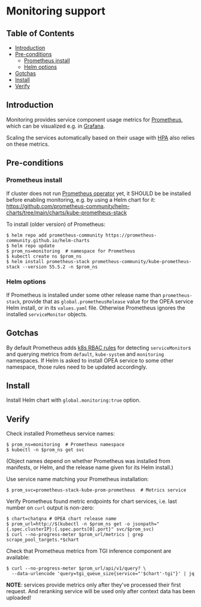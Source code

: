# Monitoring support

## Table of Contents

- [Introduction](#introduction)
- [Pre-conditions](#pre-conditions)
  - [Prometheus install](#prometheus-install)
  - [Helm options](#helm-options)
- [Gotchas](#gotchas)
- [Install](#install)
- [Verify](#verify)

## Introduction

Monitoring provides service component usage metrics for [Prometheus](https://prometheus.io/),
which can be visualized e.g. in [Grafana](https://grafana.com/).

Scaling the services automatically based on their usage with [HPA](HPA.md) also relies on these metrics.

## Pre-conditions

### Prometheus install

If cluster does not run [Prometheus operator](https://github.com/prometheus-operator/kube-prometheus)
yet, it SHOULD be be installed before enabling monitoring, e.g. by using a Helm chart for it:
https://github.com/prometheus-community/helm-charts/tree/main/charts/kube-prometheus-stack

To install (older version) of Prometheus:

```console
$ helm repo add prometheus-community https://prometheus-community.github.io/helm-charts
$ helm repo update
$ prom_ns=monitoring  # namespace for Prometheus
$ kubectl create ns $prom_ns
$ helm install prometheus-stack prometheus-community/kube-prometheus-stack --version 55.5.2 -n $prom_ns
```

### Helm options

If Prometheus is installed under some other release name than `prometheus-stack`,
provide that as `global.prometheusRelease` value for the OPEA service Helm install,
or in its `values.yaml` file. Otherwise Prometheus ignores the installed
`serviceMonitor` objects.

## Gotchas

By default Prometheus adds [k8s RBAC rules](https://github.com/prometheus-operator/kube-prometheus/blob/main/manifests/prometheus-roleBindingSpecificNamespaces.yaml)
for detecting `serviceMonitor`s and querying metrics from `default`, `kube-system` and `monitoring` namespaces.
If Helm is asked to install OPEA service to some other namespace, those rules need to be updated accordingly.

## Install

Install Helm chart with `global.monitoring:true` option.

## Verify

Check installed Prometheus service names:

```console
$ prom_ns=monitoring  # Prometheus namespace
$ kubectl -n $prom_ns get svc
```

(Object names depend on whether Prometheus was installed from manifests, or Helm,
and the release name given for its Helm install.)

Use service name matching your Prometheus installation:

```console
$ prom_svc=prometheus-stack-kube-prom-prometheus  # Metrics service
```

Verify Prometheus found metric endpoints for chart services, i.e. last number on `curl` output is non-zero:

```console
$ chart=chatqna # OPEA chart release name
$ prom_url=http://$(kubectl -n $prom_ns get -o jsonpath="{.spec.clusterIP}:{.spec.ports[0].port}" svc/$prom_svc)
$ curl --no-progress-meter $prom_url/metrics | grep scrape_pool_targets.*$chart
```

Check that Prometheus metrics from TGI inference component are available:

```console
$ curl --no-progress-meter $prom_url/api/v1/query? \
  --data-urlencode 'query=tgi_queue_size{service="'$chart'-tgi"}' | jq
```

**NOTE**: services provide metrics only after they've processed their first request.
And reranking service will be used only after context data has been uploaded!
